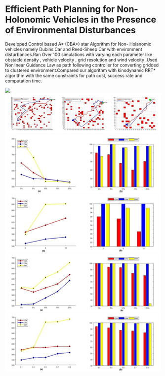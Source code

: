 

#  Efficient Path Planning for Non-Holonomic Vehicles in the Presence of Environmental Disturbances

Developed Control based A* (CBA*) star Algorithm for Non- Holanomic vehicles namely Dubins Car and Reed-Sheep Car with environment disturbances.Ran Over 100 simulations with varying each parameter like obstacle density , vehicle velocity , grid resolution and wind
velocity .Used Nonlinear Guidance Law as path following controller for converting gridded to clustered environment.Compared our algorithm with kinodynamic RRT* algorithm with the same constraints for path cost, success rate and computation time.

![](screenshot.jpg)
![](main.jpg)
![](cost.jpg)
![](v.jpg)
![](obs.jpg)
![](vw.jpg)


